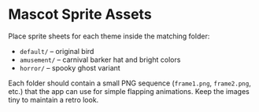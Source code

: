 # Mascot Sprite Assets

Place sprite sheets for each theme inside the matching folder:

- `default/` – original bird
- `amusement/` – carnival barker hat and bright colors
- `horror/` – spooky ghost variant

Each folder should contain a small PNG sequence (`frame1.png`, `frame2.png`, etc.)
that the app can use for simple flapping animations. Keep the images tiny to
maintain a retro look.
